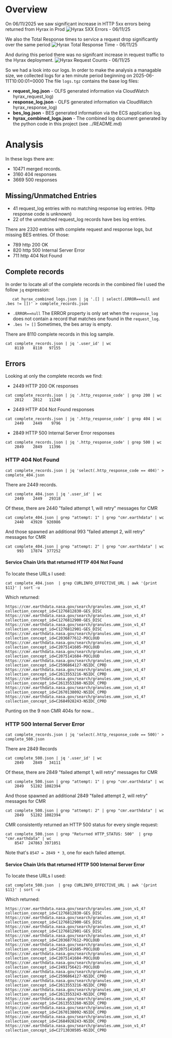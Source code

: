 # Overview
On 06/11/2025 we saw significant increase in HTTP 5xx errors being returned from Hyrax in Prod
![Hyrax 5XX Errors - 06/11/25](./images/Target5xxErrors.png "Hyrax 5XX Errors - 06/11/25")

We also the Total Response times to service a request drop significantly over the same period
![Hyrax Total Response Time - 06/11/25](./images/TotalResponseTime.png "Total Response Time - 06/11/25")

And during this period there was no signifcant increase in request traffic to the Hyrax deployment.
![Hyrax Request Counts - 06/11/25](./images/RequestCounts.png "Hyrax Request Counts - 06/11/25")

So we had a look into our logs. In order to make the analysis a managable size, we 
collected logs for a ten minute period beginning on 2025-06-11T10:00:01+0000
The file `logs.tgz` contains the base log files:
* __request\_log.json__ - OLFS generated information via CloudWatch hyrax\_request\_log)
* __response\_log.json__ - OLFS generated information via CloudWatch hyrax\_response\_log)
* __bes\_log.json__ - BES generated information via the ECS application log.
* __hyrax\_combined\_logs.json__ - The combined log document generated by the python code in this project (see ../README.md)

# Analysis 
In these logs there are:
* 10471 merged records.
* 3160 404 responses
* 3669 500 responses

## Missing/Unmatched Entries
* 41 request_log entries with no matching response log entries. (Http response code is unknown)
* 22 of the unmatched request_log records have bes log entries.

There are 2320 entries with complete request and response logs, but missing BES entries.
Of those:
* 789 http 200 OK
* 820 http 500 Internal Server Error
* 711 http 404 Not Found

## Complete records
In order to locate all of the complete records in the combined file I used the follow `jq` expression:
```
   cat hyrax_combined_logs.json | jq '.[] | select(.ERROR==null and .bes != [])' > complete_records.json 
```
* `.ERROR==null` The ERROR property is only set when the `response_log` does not contain a record that matches one found in the `request_log`.
* `.bes != []` Sometimes, the bes array is empty. 

There are 8110 complete records in this log sample.
```
cat complete_records.json | jq '.user_id' | wc
    8110    8110   97155
```

## Errors
Looking at only the complete records we find:

* 2449 HTTP 200 OK responses
```
cat complete_records.json | jq '.http_response_code' | grep 200 | wc
    2812    2812   11248
```

* 2449 HTTP 404 Not Found responses
```
cat complete_records.json | jq '.http_response_code' | grep 404 | wc
    2449    2449    9796
```

* 2849 HTTP 500 Internal Server Error responses
```    
cat complete_records.json | jq '.http_response_code' | grep 500 | wc
    2849    2849   11396
```

### HTTP 404 Not Found
```
cat complete_records.json | jq 'select(.http_response_code == 404)' > complete_404.json
```

There are 2449 records.
```
cat complete_404.json | jq '.user_id' | wc
    2449    2449   29318
```
Of these, there are 2440 "failed attempt 1, will retry" messages for CMR

```
cat complete_404.json | grep "attempt: 1" | grep "cmr.earthdata" | wc
    2440   43920  926986
```
And those spawned an additional 993 "failed attempt 2, will retry" messages for CMR

```
cat complete_404.json | grep "attempt: 2" | grep "cmr.earthdata" | wc
     993   17874  377252
```
#### Service Chain Urls that returned HTTP 404 Not Found 
To locate these URLs I used:
```
cat complete_404.json  | grep CURLINFO_EFFECTIVE_URL | awk '{print $11}' | sort -u
```
Which returned:
```
https://cmr.earthdata.nasa.gov/search/granules.umm_json_v1_4?collection_concept_id=C1276812830-GES_DISC
https://cmr.earthdata.nasa.gov/search/granules.umm_json_v1_4?collection_concept_id=C1276812900-GES_DISC
https://cmr.earthdata.nasa.gov/search/granules.umm_json_v1_4?collection_concept_id=C1276812901-GES_DISC
https://cmr.earthdata.nasa.gov/search/granules.umm_json_v1_4?collection_concept_id=C2036877612-POCLOUD
https://cmr.earthdata.nasa.gov/search/granules.umm_json_v1_4?collection_concept_id=C2075141605-POCLOUD
https://cmr.earthdata.nasa.gov/search/granules.umm_json_v1_4?collection_concept_id=C2075141684-POCLOUD
https://cmr.earthdata.nasa.gov/search/granules.umm_json_v1_4?collection_concept_id=C2596864127-NSIDC_CPRD
https://cmr.earthdata.nasa.gov/search/granules.umm_json_v1_4?collection_concept_id=C2613553216-NSIDC_CPRD
https://cmr.earthdata.nasa.gov/search/granules.umm_json_v1_4?collection_concept_id=C2613553260-NSIDC_CPRD
https://cmr.earthdata.nasa.gov/search/granules.umm_json_v1_4?collection_concept_id=C2670138092-NSIDC_CPRD
https://cmr.earthdata.nasa.gov/search/granules.umm_json_v1_4?collection_concept_id=C2684928243-NSIDC_CPRD
```

Punting on the 9 non CMR 404s for now...


### HTTP 500 Internal Server Error

```
cat complete_records.json | jq 'select(.http_response_code == 500)' > complete_500.json
```
There are 2849 Records
```
cat complete_500.json | jq '.user_id' | wc
    2849    2849   34111
```
Of these, there are 2849 "failed attempt 1, will retry" messages for CMR

```
cat complete_500.json | grep "attempt: 1" | grep "cmr.earthdata" | wc
    2849   51282 1082394
```
And those spawned an additional 2849 "failed attempt 2, will retry" messages for CMR

```
cat complete_500.json | grep "attempt: 2" | grep "cmr.earthdata" | wc
    2849   51282 1082394
```

CMR consistently returned an HTTP 500 status for every single request:
```
cat complete_500.json | grep "Returned HTTP_STATUS: 500"  | grep "cmr.earthdata" | wc
    8547  247863 3971051
```
Note that's `8547 = 2849 * 3`, one for each failed attempt.

#### Service Chain Urls that returned HTTP 500 Internal Server Error 
To locate these URLs I used:
```
cat complete_500.json  | grep CURLINFO_EFFECTIVE_URL | awk '{print $11}' | sort -u
```

Which returned:
```
https://cmr.earthdata.nasa.gov/search/granules.umm_json_v1_4?collection_concept_id=C1276812830-GES_DISC
https://cmr.earthdata.nasa.gov/search/granules.umm_json_v1_4?collection_concept_id=C1276812900-GES_DISC
https://cmr.earthdata.nasa.gov/search/granules.umm_json_v1_4?collection_concept_id=C1276812901-GES_DISC
https://cmr.earthdata.nasa.gov/search/granules.umm_json_v1_4?collection_concept_id=C2036877612-POCLOUD
https://cmr.earthdata.nasa.gov/search/granules.umm_json_v1_4?collection_concept_id=C2075141605-POCLOUD
https://cmr.earthdata.nasa.gov/search/granules.umm_json_v1_4?collection_concept_id=C2075141684-POCLOUD
https://cmr.earthdata.nasa.gov/search/granules.umm_json_v1_4?collection_concept_id=C2491756421-POCLOUD
https://cmr.earthdata.nasa.gov/search/granules.umm_json_v1_4?collection_concept_id=C2596864127-NSIDC_CPRD
https://cmr.earthdata.nasa.gov/search/granules.umm_json_v1_4?collection_concept_id=C2613553216-NSIDC_CPRD
https://cmr.earthdata.nasa.gov/search/granules.umm_json_v1_4?collection_concept_id=C2613553243-NSIDC_CPRD
https://cmr.earthdata.nasa.gov/search/granules.umm_json_v1_4?collection_concept_id=C2613553260-NSIDC_CPRD
https://cmr.earthdata.nasa.gov/search/granules.umm_json_v1_4?collection_concept_id=C2670138092-NSIDC_CPRD
https://cmr.earthdata.nasa.gov/search/granules.umm_json_v1_4?collection_concept_id=C2684928243-NSIDC_CPRD
https://cmr.earthdata.nasa.gov/search/granules.umm_json_v1_4?collection_concept_id=C2713030505-NSIDC_CPRD
```

